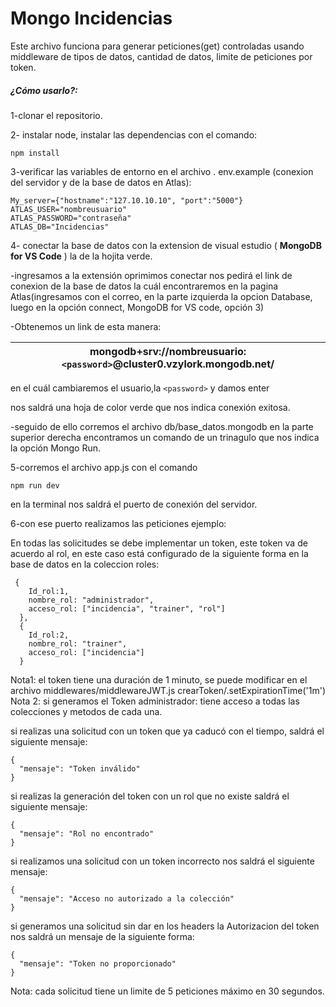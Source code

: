 # Mongo Incidencias

Este archivo funciona para generar peticiones(get) controladas usando middleware de tipos de datos, cantidad de datos, limite de peticiones por token.

##### ¿Cómo usarlo?:

1-clonar el repositorio.

2- instalar node, instalar las dependencias con el comando:

```
npm install
```

3-verificar las variables de entorno en el archivo . env.example (conexion del servidor y de la base de datos en Atlas):

```
My_server={"hostname":"127.10.10.10", "port":"5000"}
ATLAS_USER="nombreusuario"
ATLAS_PASSWORD="contraseña"
ATLAS_DB="Incidencias"
```

4- conectar la base de datos con la extension de visual estudio ( **MongoDB for VS Code** ) la de la hojita verde.

-ingresamos a la extensión oprimimos conectar nos pedirá el link de conexion de la base de datos la cuál encontraremos en la pagina Atlas(ingresamos con el correo, en la parte izquierda la opcion Database, luego en la opción connect, MongoDB for VS code, opción 3)

-Obtenemos un link de esta manera:

| mongodb+srv://nombreusuario:`<password>`@cluster0.vzylork.mongodb.net/ |
| ------------------------------------------------------------------------ |

en el cuál cambiaremos el usuario,la `<password>` y damos enter

nos saldrá una hoja de color verde que nos indica conexión exitosa.

-seguido de ello corremos el archivo db/base_datos.mongodb en la parte superior derecha encontramos un comando de un trinagulo que nos indica la opción Mongo Run.

5-corremos el archivo app.js con el comando

```
npm run dev
```

 en la terminal nos saldrá el puerto de conexión del servidor.

6-con ese puerto realizamos las peticiones ejemplo:

En todas las solicitudes se debe implementar un token, este token va de acuerdo al rol, en este caso está configurado de la siguiente forma en la base de datos en la coleccion roles:

```
 {
    Id_rol:1,
    nombre_rol: "administrador",
    acceso_rol: ["incidencia", "trainer", "rol"]
  },
  {
    Id_rol:2,
    nombre_rol: "trainer",
    acceso_rol: ["incidencia"]
  }
```


Nota1: el token tiene una duración de 1 minuto, se puede modificar en el archivo middlewares/middlewareJWT.js crearToken/.setExpirationTime('1m')
Nota 2: si generamos el Token administrador: tiene acceso a todas las colecciones y metodos de cada una.

si realizas una solicitud con un token que ya caducó con el tiempo, saldrá el siguiente mensaje:

```
{
  "mensaje": "Token inválido"
}
```

si realizas la generación del token con un rol que no existe saldrá el siguiente mensaje:

```
{
  "mensaje": "Rol no encontrado"
}
```

si realizamos una solicitud con un token incorrecto nos saldrá el siguiente mensaje:

```
{
  "mensaje": "Acceso no autorizado a la colección"
}
```

si generamos una solicitud sin dar en los headers la Autorizacion del token nos saldrá un mensaje de la siguiente forma:

```
{
  "mensaje": "Token no proporcionado"
}
```

Nota: cada solicitud tiene un limite de 5 peticiones máximo en 30 segundos.
